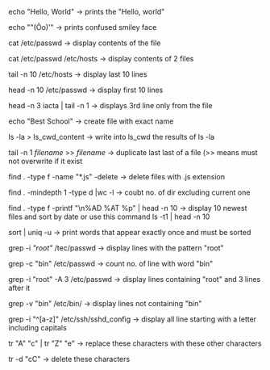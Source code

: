 echo "Hello, World" -> prints the "Hello, world"

echo "\"(Ôo)'" -> prints confused smiley face

cat /etc/passwd -> display contents of the file

cat /etc/passwd /etc/hosts -> display contents of 2 files

tail -n 10 /etc/hosts -> display last 10 lines

head -n 10 /etc/passwd -> display first 10 lines

head -n 3 iacta | tail -n 1 -> displays 3rd line only from the file

echo "Best School" -> create file with exact name

ls -la > ls_cwd_content -> write into ls_cwd the results of ls -la

tail -n 1 _filename_ >> _filename_ -> duplicate last last of a file (>> means must not overwrite if it exist

find . -type f -name "*.js" -delete -> delete files with .js extension

find . -mindepth 1 -type d |wc -l -> coubt no. of dir excluding current one

find . -type f -printf "\n%AD %AT %p" | head -n 10 -> display 10 newest files and sort by date
or use this command ls -t1 | head -n 10

sort | uniq -u -> print words that appear exactly once and must be sorted

grep -i _"root"_ /tec/passwd -> display lines with the pattern "root"

grep -c "bin" /etc/passwd -> count no. of line with word "bin"

grep -i "root" -A 3 /etc/passwd -> display lines containing "root" and 3 lines after it

grep -v "bin" /etc/bin/ -> display lines not containing "bin"

grep -i "^[a-z]" /etc/ssh/sshd_config -> display all line starting with a letter including capitals

tr "A" "c" | tr "Z" "e" -> replace these characters with these other characters

tr -d "cC" -> delete these characters




